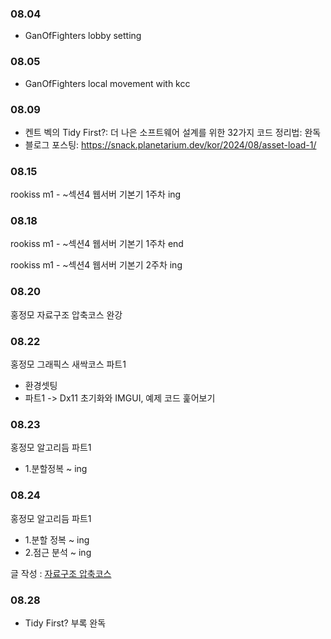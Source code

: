 ### 08.04

- GanOfFighters lobby setting

### 08.05

- GanOfFighters local movement with kcc

### 08.09

- 켄트 벡의 Tidy First?: 더 나은 소프트웨어 설계를 위한 32가지 코드 정리법: 완독
- 블로그 포스팅: https://snack.planetarium.dev/kor/2024/08/asset-load-1/

### 08.15

rookiss m1 - ~섹션4 웹서버 기본기 1주차 ing

### 08.18

rookiss m1 - ~섹션4 웹서버 기본기 1주차 end

rookiss m1 - ~섹션4 웹서버 기본기 2주차 ing

### 08.20

홍정모 자료구조 압축코스 완강

### 08.22

홍정모 그래픽스 새싹코스 파트1

- 환경셋팅
- 파트1 -> Dx11 초기화와 IMGUI, 예제 코드 훑어보기

### 08.23

홍정모 알고리듬 파트1

- 1.분할정복 ~ ing

### 08.24

홍정모 알고리듬 파트1

- 1.분할 정복 ~ ing
- 2.점근 분석 ~ ing

글 작성 : [자료구조 압축코스](https://velog.io/@eugene-doobu/%ED%99%8D%EC%A0%95%EB%AA%A8-%EC%97%B0%EA%B5%AC%EC%86%8C-%EC%9E%90%EB%A3%8C%EA%B5%AC%EC%A1%B0-%EC%95%95%EC%B6%95%EC%BD%94%EC%8A%A4-%EC%99%84%EA%B0%95-%ED%9B%84%EA%B8%B0)

### 08.28

- Tidy First? 부록 완독
